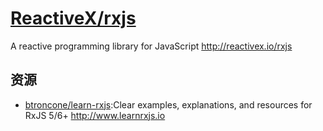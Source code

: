 # [ReactiveX/rxjs](https://github.com/ReactiveX/rxjs)

A reactive programming library for JavaScript http://reactivex.io/rxjs

## 资源

* [btroncone/learn-rxjs](https://github.com/btroncone/learn-rxjs):Clear examples, explanations, and resources for RxJS 5/6+ http://www.learnrxjs.io
